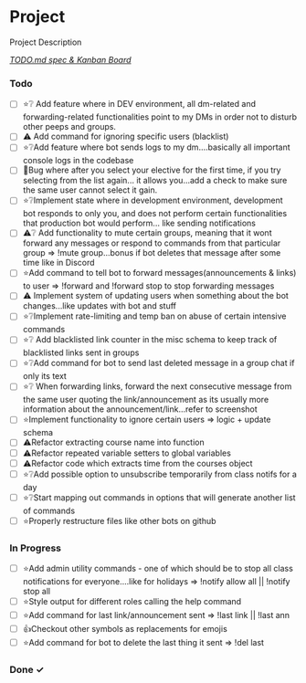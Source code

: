 # Project

Project Description

<em>[TODO.md spec & Kanban Board](https://bit.ly/3fCwKfM)</em>

### Todo

- [ ] ⭐❔ Add feature where in DEV environment, all dm-related and forwarding-related functionalities point to my DMs in order not to disturb other peeps and groups.  
- [ ] ⚠️ Add command for ignoring specific users (blacklist)  
- [ ] ⭐❔Add feature where bot sends logs to my dm....basically all important console logs in the codebase  
- [ ] 🐞Bug where after you select your elective for the first time, if you try selecting from the list again... it allows you...add a check to make sure the same user cannot select it gain.  
- [ ] ⭐❔Implement state where in development environment, development bot responds to only you, and does not perform certain functionalities that production bot would perform... like sending notifications  
- [ ] ⚠️❔ Add functionality to mute certain groups, meaning that it wont forward any messages or respond to commands from that particular group => !mute group...bonus if bot deletes that message after some time like in Discord  
- [ ] ⭐Add command to tell bot to forward messages(announcements & links) to user => !forward and !forward stop to stop forwarding messages  
- [ ] ⚠️ Implement system of updating users when something about the bot changes...like updates with bot and stuff  
- [ ] ⭐❔Implement rate-limiting and temp ban on  abuse of certain intensive commands  
- [ ] ⭐❔ Add blacklisted link counter in the misc schema to keep track of blacklisted links sent in groups  
- [ ] ⭐❔Add command for bot to send last deleted message in a group chat if only its text  
- [ ] ⭐❔ When forwarding links, forward the next consecutive message from the same user quoting the link/announcement as its usually more information about the announcement/link...refer to screenshot  
- [ ] ⭐Implement functionality to ignore certain users => logic + update schema  
- [ ] ⚠️Refactor extracting course name into function  
- [ ] ⚠️Refactor repeated variable setters to global variables  
- [ ] ⚠️Refactor code which extracts time from the courses object  
- [ ] ⭐❔Add possible option to unsubscribe temporarily from class notifs for a day  
- [ ] ⭐❔Start mapping out commands in options that will generate another list of commands  
- [ ] ⭐Properly restructure files like other bots on github  

### In Progress

- [ ] ⭐Add admin utility commands - one of which should be to stop all class notifications for everyone....like for holidays => !notify allow all || !notify stop all  
- [ ] ⭐Style output for different roles calling the help command  
- [ ] ⭐Add command for last link/announcement sent => !last link || !last ann  
- [ ] 👍Checkout other symbols as replacements for emojis  
- [ ] ⭐Add command for bot to delete the last thing it sent => !del last  

### Done ✓


